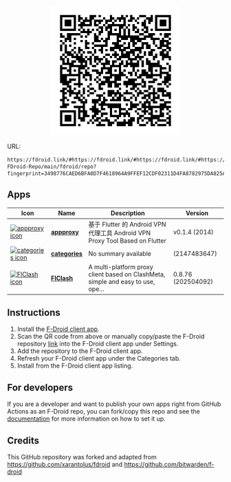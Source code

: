 <p align="center">
    <!-- <a href="https://fdroid.link/#https://fdroid.link/#https://fdroid.link/#https://fdroid.link/#https://fdroid.link/#https://fdroid.link/#https://fdroid.link/#https://fdroid.link/#https://fdroid.link/#https://fdroid.link/#https://fdroid.link/#https://fdroid.link/#https://fdroid.link/#https://fdroid.link/#https://fdroid.link/#https://fdroid.link/#https://fdroid.link/#https://fdroid.link/#https://fdroid.link/#https://fdroid.link/#https://fdroid.link/#https://fdroid.link/#https://fdroid.link/#https://fdroid.link/#https://fdroid.link/#https://fdroid.link/#https://fdroid.link/#https://fdroid.link/#https://fdroid.link/#https://fdroid.link/#https://fdroid.link/#https://fdroid.link/#https://fdroid.link/#https://fdroid.link/#https://fdroid.link/#https://fdroid.link/#https://fdroid.link/#https://fdroid.link/#https://fdroid.link/#https://fdroid.link/#https://fdroid.link/#https://fdroid.link/#https://fdroid.link/#https://fdroid.link/#https://fdroid.link/#https://fdroid.link/#https://fdroid.link/#https://fdroid.link/#https://fdroid.link/#https://fdroid.link/#https://fdroid.link/#https://fdroid.link/#https://fdroid.link/#https://fdroid.link/#https://fdroid.link/#https://fdroid.link/#https://fdroid.link/#https://fdroid.link/#https://fdroid.link/#https://fdroid.link/#https://fdroid.link/#https://fdroid.link/#https://fdroid.link/#https://fdroid.link/#https://fdroid.link/#https://fdroid.link/#https://fdroid.link/#https://fdroid.link/#https://fdroid.link/#https://fdroid.link/#https://fdroid.link/#https://fdroid.link/#https://fdroid.link/#https://fdroid.link/#https://fdroid.link/#https://raw.githubusercontent.com/cesaryuan/Cesar-FDroid-Repo/main/fdroid/repo?fingerprint=3498776CAED6BFA0D7F4618964A9FFEF12CDF02311D4FA8782975DA825ADE3DC">
        <img src="assets/btn.png" alt="F-Droid repo url button" width="323" height="125"/>
    </a> -->
    <br>
    <a href="https://fdroid.link/#https://fdroid.link/#https://fdroid.link/#https://fdroid.link/#https://fdroid.link/#https://fdroid.link/#https://fdroid.link/#https://fdroid.link/#https://fdroid.link/#https://fdroid.link/#https://fdroid.link/#https://fdroid.link/#https://fdroid.link/#https://fdroid.link/#https://fdroid.link/#https://fdroid.link/#https://fdroid.link/#https://fdroid.link/#https://fdroid.link/#https://fdroid.link/#https://fdroid.link/#https://fdroid.link/#https://fdroid.link/#https://fdroid.link/#https://fdroid.link/#https://fdroid.link/#https://fdroid.link/#https://fdroid.link/#https://fdroid.link/#https://fdroid.link/#https://fdroid.link/#https://fdroid.link/#https://fdroid.link/#https://fdroid.link/#https://fdroid.link/#https://fdroid.link/#https://fdroid.link/#https://fdroid.link/#https://fdroid.link/#https://fdroid.link/#https://fdroid.link/#https://fdroid.link/#https://fdroid.link/#https://fdroid.link/#https://fdroid.link/#https://fdroid.link/#https://fdroid.link/#https://fdroid.link/#https://fdroid.link/#https://fdroid.link/#https://fdroid.link/#https://fdroid.link/#https://fdroid.link/#https://fdroid.link/#https://fdroid.link/#https://fdroid.link/#https://fdroid.link/#https://fdroid.link/#https://fdroid.link/#https://fdroid.link/#https://fdroid.link/#https://fdroid.link/#https://fdroid.link/#https://fdroid.link/#https://fdroid.link/#https://fdroid.link/#https://fdroid.link/#https://fdroid.link/#https://fdroid.link/#https://fdroid.link/#https://fdroid.link/#https://fdroid.link/#https://fdroid.link/#https://fdroid.link/#https://fdroid.link/#https://raw.githubusercontent.com/cesaryuan/Cesar-FDroid-Repo/main/fdroid/repo?fingerprint=3498776CAED6BFA0D7F4618964A9FFEF12CDF02311D4FA8782975DA825ADE3DC">
        <img src="fdroid/repo/index.png?raw=true" alt="F-Droid repo QR code" width="300" height="300"/>
    </a>
</p>

URL:
```
https://fdroid.link/#https://fdroid.link/#https://fdroid.link/#https://fdroid.link/#https://fdroid.link/#https://fdroid.link/#https://fdroid.link/#https://fdroid.link/#https://fdroid.link/#https://fdroid.link/#https://fdroid.link/#https://fdroid.link/#https://fdroid.link/#https://fdroid.link/#https://fdroid.link/#https://fdroid.link/#https://fdroid.link/#https://fdroid.link/#https://fdroid.link/#https://fdroid.link/#https://fdroid.link/#https://fdroid.link/#https://fdroid.link/#https://fdroid.link/#https://fdroid.link/#https://fdroid.link/#https://fdroid.link/#https://fdroid.link/#https://fdroid.link/#https://fdroid.link/#https://fdroid.link/#https://fdroid.link/#https://fdroid.link/#https://fdroid.link/#https://fdroid.link/#https://fdroid.link/#https://fdroid.link/#https://fdroid.link/#https://fdroid.link/#https://fdroid.link/#https://fdroid.link/#https://fdroid.link/#https://fdroid.link/#https://fdroid.link/#https://fdroid.link/#https://fdroid.link/#https://fdroid.link/#https://fdroid.link/#https://fdroid.link/#https://fdroid.link/#https://fdroid.link/#https://fdroid.link/#https://fdroid.link/#https://fdroid.link/#https://fdroid.link/#https://fdroid.link/#https://fdroid.link/#https://fdroid.link/#https://fdroid.link/#https://fdroid.link/#https://fdroid.link/#https://fdroid.link/#https://fdroid.link/#https://fdroid.link/#https://fdroid.link/#https://fdroid.link/#https://fdroid.link/#https://fdroid.link/#https://fdroid.link/#https://fdroid.link/#https://fdroid.link/#https://fdroid.link/#https://fdroid.link/#https://fdroid.link/#https://fdroid.link/#https://raw.githubusercontent.com/cesaryuan/Cesar-FDroid-Repo/main/fdroid/repo?fingerprint=3498776CAED6BFA0D7F4618964A9FFEF12CDF02311D4FA8782975DA825ADE3DC
```

## Apps

<!-- This table is auto-generated. Do not edit -->
| Icon | Name | Description | Version |
| --- | --- | --- | --- |
| <a href="https://github.com/ys1231/appproxy"><img src="fdroid/repo/cn.ys1231.appproxy/en-US/icon.png" alt="appproxy icon" width="36px" height="36px"></a> | [**appproxy**](https://github.com/ys1231/appproxy) | 基于 Flutter 的 Android VPN 代理工具 Android VPN Proxy Tool Based on Flutter | v0.1.4 (2014) |
| <a href=""><img src="fdroid/repo/deb7d69bee8f8ce39a14451961e4c412f14a99c204dc976ca2055b27cad4701b/en-US/icon.png" alt="categories icon" width="36px" height="36px"></a> | [**categories**]() | No summary available |  (2147483647) |
| <a href="https://github.com/chen08209/FlClash"><img src="fdroid/repo/com.follow.clash/en-US/icon.png" alt="FlClash icon" width="36px" height="36px"></a> | [**FlClash**](https://github.com/chen08209/FlClash) | A multi-platform proxy client based on ClashMeta, simple and easy to use, ope... | 0.8.76 (202504092) |
<!-- end apps table -->

## Instructions

1. Install the [F-Droid client app](https://f-droid.org/).
2. Scan the QR code from above or manually copy/paste the F-Droid repository [link](ttps://raw.githubusercontent.com/username/f-droid/main/fdroid/repo?fingerprint=XXX) into the F-Droid client app under Settings.
3. Add the repository to the F-Droid client app.
4. Refresh your F-Droid client app under the Categories tab.
5. Install from the F-Droid client app listing.

## For developers
If you are a developer and want to publish your own apps right from GitHub Actions as an F-Droid repo, you can fork/copy this repo and see the [documentation](setup.md) for more information on how to set it up.

## Credits

This GitHub repository was forked and adapted from https://github.com/xarantolus/fdroid and https://github.com/bitwarden/f-droid

